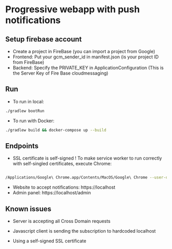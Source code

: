 
# Progressive webapp with push notifications

## Setup firebase account

 - Create a project in FireBase (you can import a project from Google)
 - Frontend: Put your gcm_sender_id in manifest.json (is your project ID from FireBase)
 - Backend: Specify the PRIVATE_KEY in ApplicationConfiguration (This is the Server Key of Fire Base cloudmessaging)

## Run

- To run in local:
```bash
./gradlew bootRun
```

- To run with Docker:
```bash
./gradlew build && docker-compose up --build
```

## Endpoints

- SSL certificate is self-signed ! To make service worker to run correctly with self-singled certificates, execute Chrome:

```bash

/Applications/Google\ Chrome.app/Contents/MacOS/Google\ Chrome --user-data-dir=/tmp/foo --ignore-certificate-errors --unsafely-treat-insecure-origin-as-secure=https://localhost:443

```

- Website to accept notifications: https://localhost
- Admin panel: https://localhost/admin


## Known issues
 - Server is accepting all Cross Domain requests
 
 - Javascript client is sending the subscription to hardcoded localhost
 
 - Using a self-signed SSL certificate
 
